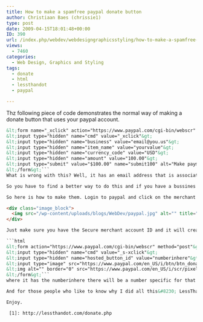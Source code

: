 ```yaml
---
title: How to make a spamfree paypal donate button
author: Christiaan Baes (chrissie1)
type: post
date: 2009-04-15T18:01:48+00:00
ID: 390
url: /index.php/webdev/webdesigngraphicsstyling/how-to-make-a-spamfree-paypal-donate-but/
views:
  - 7460
categories:
  - Web Design, Graphics and Styling
tags:
  - donate
  - html
  - lessthandot
  - paypal

---
```

Thz following piece of code demonstrates the normal way of making a donate button that uses your paypal account.

```html
&lt;form name="_xclick" action="https://www.paypal.com/cgi-bin/webscr" method="post"&gt;
&lt;input type="hidden" name="cmd" value="_xclick"&gt;
&lt;input type="hidden" name="business" value="email@you.us"&gt;
&lt;input type="hidden" name="item_name" value="yourvalue"&gt;
&lt;input type="hidden" name="currency_code" value="USD"&gt;
&lt;input type="hidden" name="amount" value="100.00"&gt;
&lt;input type="submit" value="$100.00" name="submit100" alt="Make payments with PayPal - it's fast, free and secure!"&gt;
&lt;/form&gt;```
What is wrong with this? Well, it has an email address that is associated with your paypal account in there in plain text and spambots are still active and will harvest it sadly.

So you have to find a better way to do this and if you have a bussines account you can (not sure about normal accounts). 

So here is how to make them. Login to paypal and click on the merchant services tab. there it has a create buttons category and a donate link. That takes you here.

<div class="image_block">
  <img src="/wp-content/uploads/blogs/WebDev/paypal.jpg" alt="" title="" width="751" height="634" />
</div>

Just make sure you have the Secure merchant account ID and it will create something like this.

```html
&lt;form action="https://www.paypal.com/cgi-bin/webscr" method="post"&gt;
&lt;input type="hidden" name="cmd" value="_s-xclick"&gt;
&lt;input type="hidden" name="hosted_button_id" value="numberinhere"&gt;
&lt;input type="image" src="https://www.paypal.com/en_US/i/btn/btn_donateCC_LG.gif" border="0" name="submit" alt="PayPal - The safer, easier way to pay online!"&gt;
&lt;img alt="" border="0" src="https://www.paypal.com/en_US/i/scr/pixel.gif" width="1" height="1"&gt;
&lt;/form&gt;```
where it has the numberinhere there will be a number specific for that button. The buttons are also saved just for you. You can ofcourse just replace the images with something you like.

And for those people who like to know why I did all this&#8230; LessThanDot now also has a [donate page][1].

Enjoy.

 [1]: http://lessthandot.com/donate.php